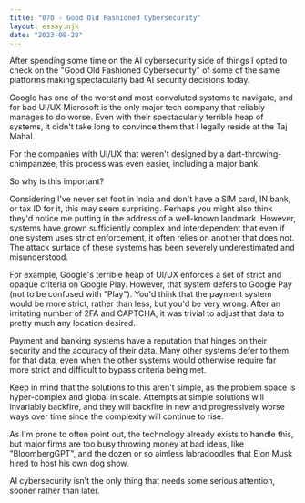 ```yaml
---
title: "070 - Good Old Fashioned Cybersecurity"
layout: essay.njk
date: "2023-09-28"
---
```


After spending some time on the AI cybersecurity side of things I opted to check on the "Good Old Fashioned Cybersecurity" of some of the same platforms making spectacularly bad AI security decisions today.

Google has one of the worst and most convoluted systems to navigate, and for bad UI/UX Microsoft is the only major tech company that reliably manages to do worse. Even with their spectacularly terrible heap of systems, it didn't take long to convince them that I legally reside at the Taj Mahal.

For the companies with UI/UX that weren't designed by a dart-throwing-chimpanzee, this process was even easier, including a major bank.

So why is this important?

Considering I've never set foot in India and don't have a SIM card, IN bank, or tax ID for it, this may seem surprising. Perhaps you might also think they'd notice me putting in the address of a well-known landmark. However, systems have grown sufficiently complex and interdependent that even if one system uses strict enforcement, it often relies on another that does not. The attack surface of these systems has been severely underestimated and misunderstood.

For example, Google's terrible heap of UI/UX enforces a set of strict and opaque criteria on Google Play. However, that system defers to Google Pay (not to be confused with "Play"). You'd think that the payment system would be more strict, rather than less, but you'd be very wrong. After an irritating number of 2FA and CAPTCHA, it was trivial to adjust that data to pretty much any location desired.

Payment and banking systems have a reputation that hinges on their security and the accuracy of their data. Many other systems defer to them for that data, even when the other systems would otherwise require far more strict and difficult to bypass criteria being met.

Keep in mind that the solutions to this aren't simple, as the problem space is hyper-complex and global in scale. Attempts at simple solutions will invariably backfire, and they will backfire in new and progressively worse ways over time since the complexity will continue to rise.

As I'm prone to often point out, the technology already exists to handle this, but major firms are too busy throwing money at bad ideas, like "BloombergGPT", and the dozen or so aimless labradoodles that Elon Musk hired to host his own dog show.

AI cybersecurity isn't the only thing that needs some serious attention, sooner rather than later.